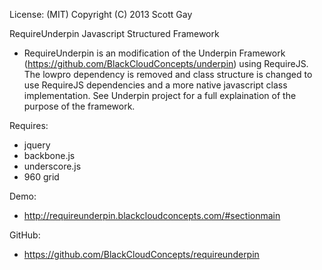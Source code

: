 License: (MIT)
Copyright (C) 2013 Scott Gay

RequireUnderpin Javascript Structured Framework
- RequireUnderpin is an modification of the Underpin Framework (https://github.com/BlackCloudConcepts/underpin) using RequireJS.  The lowpro dependency is removed and class structure is changed to use RequireJS dependencies and a more native javascript class implementation.  See Underpin project for a full explaination of the purpose of the framework.

Requires:
- jquery
- backbone.js
- underscore.js
- 960 grid

Demo:
- http://requireunderpin.blackcloudconcepts.com/#sectionmain

GitHub:
- https://github.com/BlackCloudConcepts/requireunderpin


